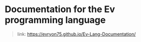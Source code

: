 # Documentation for the Ev programming language
> link: https://evryon75.github.io/Ev-Lang-Documentation/

